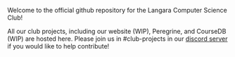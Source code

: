 Welcome to the official github repository for the Langara Computer Science Club!

All our club projects, including our website (WIP), Peregrine, and CourseDB (WIP) are hosted here. Please join us in #club-projects in our [discord server](https://discord.gg/NSCuyyntuM) if you would like to help contribute!
